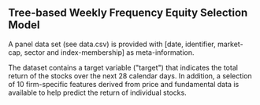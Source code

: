 ## Tree-based Weekly Frequency Equity Selection Model
A panel data set (see data.csv) is provided with [date, identifier, market-cap,
sector and index-membership] as meta-information. 

The dataset contains a target variable ("target") that indicates the total return of the stocks over the next 28 calendar days.
In addition, a selection of 10 firm-specific features derived from price and fundamental data is
available to help predict the return of individual stocks.  
